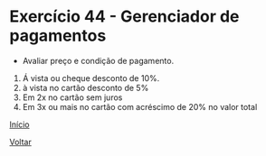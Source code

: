 # Exercício 44 - Gerenciador de pagamentos

- Avaliar preço e condição de pagamento.
1. Á vista ou cheque desconto de 10%.
2. à vista no cartão desconto de 5%
3. Em 2x no cartão sem juros
4. Em 3x ou mais no cartão com acréscimo de 20% no valor total

[Início](https://github.com/NandesLima/desafios-python)

[Voltar](https://github.com/NandesLima/desafios-python/tree/main/04.%20Condi%C3%A7%C3%B5es%20de%20decis%C3%A3o)
